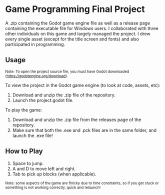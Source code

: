 # Game Programming Final Project
A .zip containing the Godot game engine file as well as a release page containing the executable file for Windows users.
I collaborated with three other individuals on this game and largely managed the project. I drew every single asset (except for the title screen and fonts) and also participated in programming.

## Usage

<sub>Note: To open the project source file, you must have Godot downloaded (https://godotengine.org/download).</sub>

To view the project in the Godot game engine (to look at code, assets, etc):

1. Download and unzip the .zip file of the repository.
2. Launch the project.godot file.

To play the game:

1. Download and unzip the .zip file from the releases page of the repository.
2. Make sure that both the .exe and .pck files are in the same folder, and launch the .exe file!

## How to Play

1. Space to jump.
2. A and D to move left and right.
3. Tab to pick up blocks (when applicable).

<sub>Note: some aspects of the game are finicky due to time constraints, so if you get stuck or something is not working correctly, quick and relaunch!</sub>
